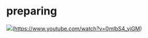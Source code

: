 # preparing  
![](file:///C:/Users/YDPHS005/Desktop/LOL.webp)(https://www.youtube.com/watch?v=0mIbS4_yiGM)
